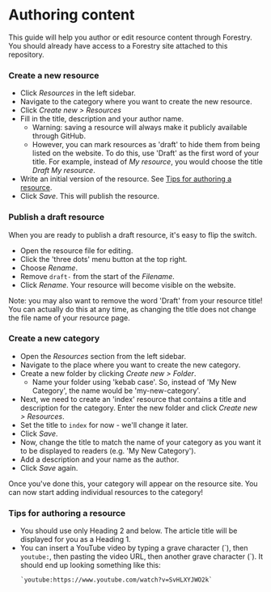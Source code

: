 # Authoring content

This guide will help you author or edit resource content through Forestry. You should already have access to a Forestry site attached to this repository.

### Create a new resource

- Click _Resources_ in the left sidebar.
- Navigate to the category where you want to create the new resource.
- Click _Create new > Resources_
- Fill in the title, description and your author name.
  - Warning: saving a resource will always make it publicly available through GitHub.
  - However, you can mark resources as 'draft' to hide them from being listed on the website. To do this, use 'Draft' as the first word of your title. For example, instead of _My resource_, you would choose the title _Draft My resource_.
- Write an initial version of the resource. See [Tips for authoring a resource](#tips-for-authoring-a-resource).
- Click _Save_. This will publish the resource.

### Publish a draft resource

When you are ready to publish a draft resource, it's easy to flip the switch.

- Open the resource file for editing.
- Click the 'three dots' menu button at the top right.
- Choose _Rename_.
- Remove `draft-` from the start of the _Filename_.
- Click _Rename_. Your resource will become visible on the website.

Note: you may also want to remove the word 'Draft' from your resource title! You can actually do this at any time, as changing the title does not change the file name of your resource page.

### Create a new category

- Open the _Resources_ section from the left sidebar.
- Navigate to the place where you want to create the new category.
- Create a new folder by clicking _Create new > Folder_.
  - Name your folder using 'kebab case'. So, instead of 'My New Category', the name would be 'my-new-category'.
- Next, we need to create an 'index' resource that contains a title and description for the category. Enter the new folder and click _Create new > Resources_.
- Set the title to `index` for now - we'll change it later.
- Click _Save_.
- Now, change the title to match the name of your category as you want it to be displayed to readers (e.g. 'My New Category').
- Add a description and your name as the author.
- Click _Save_ again.

Once you've done this, your category will appear on the resource site. You can now start adding individual resources to the category!

### Tips for authoring a resource

- You should use only Heading 2 and below. The article title will be displayed for you as a Heading 1.
- You can insert a YouTube video by typing a grave character (\`), then `youtube:`, then pasting the video URL, then another grave character (\`). It should end up looking something like this:
  ```
  `youtube:https://www.youtube.com/watch?v=SvHLXYJWO2k`
  ```
